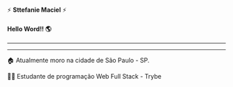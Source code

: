 :zap:  **Sttefanie Maciel** :zap:


####          **Hello Word!!** 	:earth_americas:

---

---
>
   :house: Atualmente moro na cidade de São Paulo - SP.

 :woman_student: Estudante de programação Web Full Stack - Trybe

<!--
**sttefanie/sttefanie** is a ✨ _special_ ✨ repository because its `README.md` (this file) appears on your GitHub profile.

<p>
  Primeira linha do parágrafo.<br />
  Segunda linha do parágrafo.
</p>

Here are some ideas to get you started:

- 🔭 I’m currently working on ...
- 🌱 I’m currently learning ...
- 👯 I’m looking to collaborate on ...
- 🤔 I’m looking for help with ...
- 💬 Ask me about ...
- 📫 How to reach me: ...
- 😄 Pronouns: ...
- ⚡ Fun fact: ...
-->
